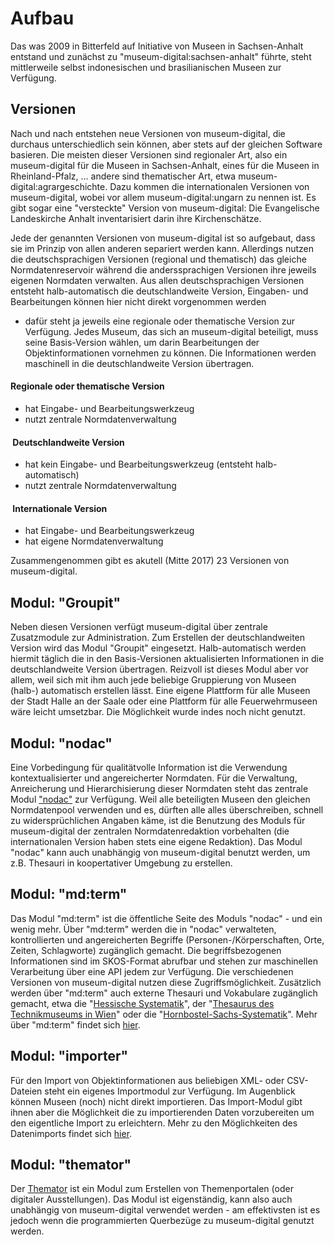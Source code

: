 Aufbau
======

Das was 2009 in Bitterfeld auf Initiative von Museen in Sachsen-Anhalt
entstand und zunächst zu \"museum-digital:sachsen-anhalt\" führte, steht
mittlerweile selbst indonesischen und brasilianischen Museen zur
Verfügung.

Versionen
---------

Nach und nach entstehen neue Versionen von museum-digital, die durchaus
unterschiedlich sein können, aber stets auf der gleichen Software
basieren. Die meisten dieser Versionen sind regionaler Art, also ein
museum-digital für die Museen in Sachsen-Anhalt, eines für die Museen in
Rheinland-Pfalz, \... andere sind thematischer Art, etwa
museum-digital:agrargeschichte. Dazu kommen die internationalen
Versionen von museum-digital, wobei vor allem museum-digital:ungarn zu
nennen ist. Es gibt sogar eine \"versteckte\" Version von
museum-digital: Die Evangelische Landeskirche Anhalt inventarisiert
darin ihre Kirchenschätze.

Jede der genannten Versionen von museum-digital ist so aufgebaut, dass
sie im Prinzip von allen anderen separiert werden kann. Allerdings
nutzen die deutschsprachigen Versionen (regional und thematisch) das
gleiche Normdatenreservoir während die anderssprachigen Versionen ihre
jeweils eigenen Normdaten verwalten. Aus allen deutschsprachigen
Versionen entsteht halb-automatisch die deutschlandweite Version,
Eingaben- und Bearbeitungen können hier nicht direkt vorgenommen werden
- dafür steht ja jeweils eine regionale oder thematische Version zur
Verfügung. Jedes Museum, das sich an museum-digital beteiligt, muss
seine Basis-Version wählen, um darin Bearbeitungen der
Objektinformationen vornehmen zu können. Die Informationen werden
maschinell in die deutschlandweite Version übertragen.

#### Regionale oder thematische Version

-   hat Eingabe- und Bearbeitungswerkzeug
-   nutzt zentrale Normdatenverwaltung

####  Deutschlandweite Version

-   hat kein Eingabe- und Bearbeitungswerkzeug (entsteht
    halb-automatisch)
-   nutzt zentrale Normdatenverwaltung

####  Internationale Version

-   hat Eingabe- und Bearbeitungswerkzeug
-   hat eigene Normdatenverwaltung

Zusammengenommen gibt es akutell (Mitte 2017) 23 Versionen von
museum-digital.

Modul: \"Groupit\"
------------------

Neben diesen Versionen verfügt museum-digital über zentrale Zusatzmodule
zur Administration. Zum Erstellen der deutschlandweiten Version wird das
Modul \"Groupit\" eingesetzt. Halb-automatisch werden hiermit täglich
die in den Basis-Versionen aktualisierten Informationen in die
deutschlandweite Version übertragen. Reizvoll ist dieses Modul aber vor
allem, weil sich mit ihm auch jede beliebige Gruppierung von Museen
(halb-) automatisch erstellen lässt. Eine eigene Plattform für alle
Museen der Stadt Halle an der Saale oder eine Plattform für alle
Feuerwehrmuseen wäre leicht umsetzbar. Die Möglichkeit wurde indes noch
nicht genutzt.

Modul: \"nodac\"
----------------

Eine Vorbedingung für qualitätvolle Information ist die Verwendung
kontextualisierter und angereicherter Normdaten. Für die Verwaltung,
Anreicherung und Hierarchisierung dieser Normdaten steht das zentrale
Modul ["nodac"](../nodac/) zur Verfügung. Weil alle beteiligten Museen den gleichen
Normdatenpool verwenden und es, dürften alle alles überschreiben,
schnell zu widersprüchlichen Angaben käme, ist die Benutzung des Moduls
für museum-digital der zentralen Normdatenredaktion vorbehalten (die
internationalen Version haben stets eine eigene Redaktion). Das Modul
\"nodac\" kann auch unabhängig von museum-digital benutzt werden, um
z.B. Thesauri in koopertativer Umgebung zu erstellen.

Modul: \"md:term\"
------------------

Das Modul \"md:term\" ist die öffentliche Seite des Moduls \"nodac\" -
und ein wenig mehr. Über \"md:term\" werden die in \"nodac\"
verwalteten, kontrollierten und angereicherten Begriffe
(Personen-/Körperschaften, Orte, Zeiten, Schlagworte) zugänglich
gemacht. Die begriffsbezogenen Informationen sind im SKOS-Format
abrufbar und stehen zur maschinellen Verarbeitung über eine API jedem
zur Verfügung. Die verschiedenen Versionen von museum-digital nutzen
diese Zugriffsmöglichkeit. Zusätzlich werden über \"md:term\" auch
externe Thesauri und Vokabulare zugänglich gemacht, etwa die
\"[Hessische
Systematik](https://term.museum-digital.de/hesys/tag/tag.php?nodac_version=hesys&tagnum=2771)\",
der \"[Thesaurus des Technikmuseums in
Wien](https://term.museum-digital.de/technikthesaurus/tag/tag.php?nodac_version=technikthesaurus&tagnum=7002)\"
oder die
\"[Hornbostel-Sachs-Systematik](https://term.museum-digital.de/hornbostel/tag/tag.php?nodac_version=hornbostel&tagnum=84)\".
Mehr über \"md:term\" findet sich [hier](../md-term/README.md).

Modul: \"importer\"
-------------------

Für den Import von Objektinformationen aus beliebigen XML- oder
CSV-Dateien steht ein eigenes Importmodul zur Verfügung. Im Augenblick
können Museen (noch) nicht direkt importieren. Das Import-Modul gibt
ihnen aber die Möglichkeit die zu importierenden Daten vorzubereiten um
den eigentliche Import zu erleichtern. Mehr zu den Möglichkeiten des
Datenimports findet sich
[hier](../import/README.md).

Modul: \"themator\"
-------------------

Der [Themator](../Themator/README.md) ist ein Modul zum Erstellen von Themenportalen (oder digitaler Ausstellungen). Das Modul ist eigenständig, kann also auch
unabhängig von museum-digital verwendet werden - am effektivsten ist es
jedoch wenn die programmierten Querbezüge zu museum-digital genutzt
werden.
